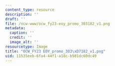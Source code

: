 ```yaml
---
content_type: resource
description: ''
draft: ''
file: /ocw-www/ocw_fy23-eoy_promo_303182_v1.png
metadata:
  caption: ''
  credit: ''
  image_alt: ''
resourcetype: Image
title: "OCW_FY23 EOY_promo_303\xD7182_v1.png"
uid: 11535eeb-6fa4-44f1-a18c-b981dc60dc49
---
```

